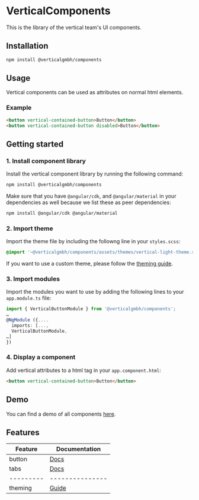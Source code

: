 # VerticalComponents

This is the library of the vertical team's UI components.

## Installation

```bash
npm install @verticalgmbh/components
```

## Usage

Vertical components can be used as attributes on normal html elements.

### Example

```html
<button vertical-contained-button>Button</button>
<button vertical-contained-button disabled>Button</button>
```

## Getting started

### 1. Install component library

Install the vertical component library by running the following command:

```bash
npm install @verticalgmbh/components
```

Make sure that you have `@angular/cdk`, and `@angular/material` in your dependencies as well because we list these as peer dependencies:

```bash
npm install @angular/cdk @angular/material
```
### 2. Import theme

Import the theme file by including the followng line in your `styles.scss`:

```css
@import '~@verticalgmbh/components/assets/themes/vertical-light-theme.scss';
```
If you want to use a custom theme, please follow the [theming guide](https://github.com/verticalgmbh/components/tree/master/projects/vertical-components/assets/theming.md).

### 3. Import modules

Import the modules you want to use by adding the following lines to your `app.module.ts` file:

```ts
import { VerticalButtonModule } from '@verticalgmbh/components';
…
@NgModule ({....
  imports: [...,
  VerticalButtonModule,
…]
})
```

### 4. Display a component

Add vertical attributes to a html tag in your `app.component.html`:

```html
<button vertical-contained-button>Button</button>
```

## Demo

You can find a demo of all components [here](https://components.vertical.de).

## Features

| Feature   | Documentation   |
|-----------|-----------------|
| button    | [Docs][1]       |
| tabs      | [Docs][2]       |
| --------- | --------------- |
| theming   | [Guide][3]      |

[1]: https://github.com/verticalgmbh/components/tree/master/projects/vertical-components/src/lib/button/button.md
[2]: https://github.com/verticalgmbh/components/tree/master/projects/vertical-components/src/lib/tabs/tabs.md
[3]: https://github.com/verticalgmbh/components/tree/master/projects/vertical-components/assets/theming.md
